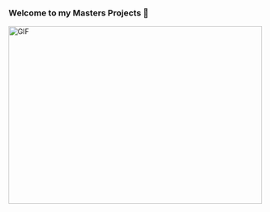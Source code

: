 ### Welcome to my Masters Projects 👋


<img align="center" alt="GIF" height="350"  width="500" src="https://www.gic.com.sg/wp-content/uploads/2021/07/digitaltransformation-1920x1080-1.gif" />
